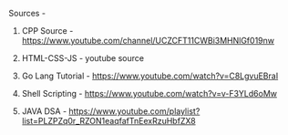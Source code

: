 Sources - 

1. CPP Source - https://www.youtube.com/channel/UCZCFT11CWBi3MHNlGf019nw

2. HTML-CSS-JS - youtube source

3. Go Lang Tutorial - https://www.youtube.com/watch?v=C8LgvuEBraI

4. Shell Scripting - https://www.youtube.com/watch?v=v-F3YLd6oMw

5. JAVA DSA - https://www.youtube.com/playlist?list=PLZPZq0r_RZON1eaqfafTnEexRzuHbfZX8